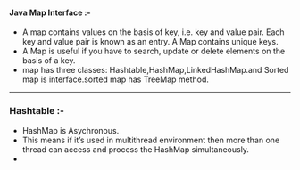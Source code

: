 #### Java Map Interface :-

* A map contains values on the basis of key, i.e. key and value pair. Each key and value pair is known as an 	           entry. A Map contains unique keys.
* A Map is useful if you have to search, update or delete elements on the basis of a key.
* map has three classes: Hashtable,HashMap,LinkedHashMap.and Sorted map is interface.sorted map has TreeMap 		   	 method. 
---------------------------------------------------------------------------------------------------------------------
### Hashtable :-
* HashMap is Asychronous.
* This means if it’s used in multithread environment then more than one thread can access and process the HashMap    	simultaneously.
* 
